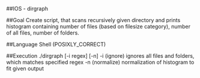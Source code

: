 ##IOS - dirgraph

##Goal
Create script, that scans recursively given directory and prints histogram containing number of files (based on filesize category), number of all files, number of folders.

##Language
Shell (POSIXLY_CORRECT)

##Execution
./dirgraph [-i regex] [-n] <directory>
-i (ignore) ignores all files and folders, which matches specified regex
-n (normalize) normalization of histogram to fit given output
